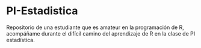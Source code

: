 # PI-Estadistica
Repositorio de una estudiante que es amateur en la programación de R, acompáñame durante el difícil camino del aprendizaje de R en la clase de PI estadística.
